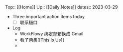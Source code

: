 Top:: [[Home]]
Up:: [[Daily Notes]]
dates:: 2023-03-29

- Three important action items today
	- [ ] 联系樋口
- Log
	- WorkFlowy 绑定邮箱换成 Gmail
	- 看了两集[[This Is Us]]
	- 